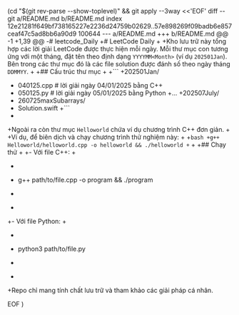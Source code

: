  (cd "$(git rev-parse --show-toplevel)" && git apply --3way <<'EOF' 
diff --git a/README.md b/README.md
index 12e21281f649bf738165227e2236d24759b02629..57e898269f09badb6e857ceaf47c5ad8bb6a90d9 100644
--- a/README.md
+++ b/README.md
@@ -1 +1,39 @@
-# leetcode_Daily
+# LeetCode Daily
+
+Kho lưu trữ này tổng hợp các lời giải LeetCode được thực hiện mỗi ngày. Mỗi thư mục con tương ứng với một tháng, đặt tên theo định dạng `YYYYMM<Month>` (ví dụ `202501Jan`). Bên trong các thư mục đó là các file solution được đánh số theo ngày tháng `DDMMYY`.
+
+## Cấu trúc thư mục
+
+```
+202501Jan/
+  040125.cpp   # lời giải ngày 04/01/2025 bằng C++
+  050125.py    # lời giải ngày 05/01/2025 bằng Python
+...
+202507July/
+  260725maxSubarrays/
+    Solution.swift
+```
+
+Ngoài ra còn thư mục `Helloworld` chứa ví dụ chương trình C++ đơn giản.
+
+Ví dụ, để biên dịch và chạy chương trình thử nghiệm này:
+
+```bash
+g++ Helloworld/helloworld.cpp -o helloworld && ./helloworld
+```
+
+## Chạy thử
+
+- Với file C++:
+
+  ```bash
+  g++ path/to/file.cpp -o program && ./program
+  ```
+
+- Với file Python:
+
+  ```bash
+  python3 path/to/file.py
+  ```
+
+Repo chỉ mang tính chất lưu trữ và tham khảo các giải pháp cá nhân.
 
EOF
)
